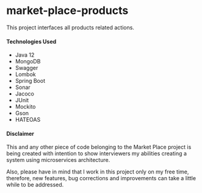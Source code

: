 # market-place-products
This project interfaces all products related actions.

#### Technologies Used
- Java 12
- MongoDB
- Swagger
- Lombok
- Spring Boot
- Sonar
- Jacoco
- JUnit
- Mockito
- Gson
- HATEOAS   

#### Disclaimer
This and any other piece of code belonging to the Market Place project is being created with intention to show 
interviewers my abilities creating a system using microservices architecture. 

Also, please have in mind that 
I work in this project only on my free time, therefore, new features, bug corrections and improvements can take 
a little while to be addressed.
